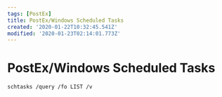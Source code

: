 ```yaml
---
tags: [PostEx]
title: PostEx/Windows Scheduled Tasks
created: '2020-01-22T10:32:45.541Z'
modified: '2020-01-23T02:14:01.773Z'
---
```


# PostEx/Windows Scheduled Tasks
```
schtasks /query /fo LIST /v
```
